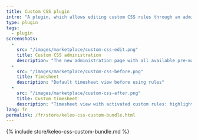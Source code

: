 ```yaml
---
title: Custom CSS plugin
intro: "A plugin, which allows editing custom CSS rules through an administration screen."
type: plugin
tags:
  - plugin
screenshots:
  - 
    src: "/images/marketplace/custom-css-edit.png"
    title: Custom CSS administration
    description: "The new administration page with all available pre-made rules" 
  -
    src: "/images/marketplace/custom-css-before.png"
    title: Timesheet
    description: "Default timesheet view before using rules"
  - 
    src: "/images/marketplace/custom-css-after.png"
    title: Custom timesheet
    description: "Timesheet view with activated custom rules: highlight active records, hide overlapping records"
lang: fr
permalink: /fr/store/keleo-css-custom-bundle.html
---
```


{% include store/keleo-css-custom-bundle.md %}
